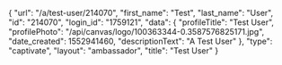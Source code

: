 {
    "url": "\/a\/test-user\/214070",
    "first_name": "Test",
    "last_name": "User",
    "id": "214070",
    "login_id": "1759121",
    "data": {
        "profileTitle": "Test User",
        "profilePhoto": "\/api\/canvas\/logo\/100363344-0.3587576825171.jpg",
        "date_created": 1552941460,
        "descriptionText": "A Test User"
    },
    "type": "captivate",
    "layout": "ambassador",
    "title": "Test User"
}